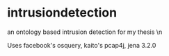 # intrusiondetection
an ontology based intrusion detection for my thesis \n

Uses facebook's osquery, kaito's pcap4j, jena 3.2.0
